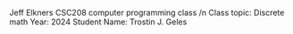 Jeff Elkners CSC208 computer programming class /n
Class topic: Discrete math
Year: 2024
Student Name: Trostin J. Geles

